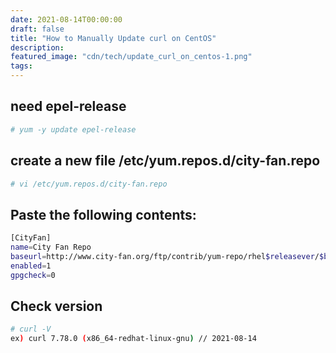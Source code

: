 ```yaml
---
date: 2021-08-14T00:00:00
draft: false
title: "How to Manually Update curl on CentOS"
description: 
featured_image: "cdn/tech/update_curl_on_centos-1.png"
tags: 
---
```


## need epel-release
```bash
# yum -y update epel-release
```
## create a new file /etc/yum.repos.d/city-fan.repo
```bash
# vi /etc/yum.repos.d/city-fan.repo
```
<!--more-->

## Paste the following contents:
```bash
[CityFan]
name=City Fan Repo
baseurl=http://www.city-fan.org/ftp/contrib/yum-repo/rhel$releasever/$basearch/
enabled=1
gpgcheck=0
```

## Check version
```bash
# curl -V
ex) curl 7.78.0 (x86_64-redhat-linux-gnu) // 2021-08-14
```
